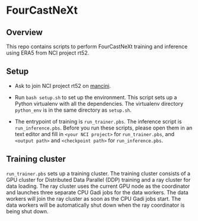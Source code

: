 FourCastNeXt
============

Overview
--------

This repo contains scripts to perform FourCastNeXt training and inference using ERA5 from NCI project rt52.

Setup
-----

* Ask to join NCI project rt52 on [mancini](https://my.nci.org.au/mancini).

* Run `bash setup.sh` to set up the environment. This script sets up a Python virtualenv with all the
  dependencies. The virtualenv directory `python_env` is in the same directory as `setup.sh`.

* The entrypoint of training is `run_trainer.pbs`. The inference script is `run_inference.pbs`.
  Before you run these scripts, please open them in an text editor and fill in `<your NCI project>`
  for `run_trainer.pbs`, and `<output path>` and `<checkpoint path>` for `run_inference.pbs`.

Training cluster
----------------

`run_trainer.pbs` sets up a training cluster. The training cluster consists of a GPU cluster for
Distributed Data Parallel (DDP) training and a ray cluster for data loading. The ray cluster uses the
current GPU node as the coordinator and launches three separate CPU Gadi jobs for the data workers.
The data workers will join the ray cluster as soon as the CPU Gadi jobs start. The data workers will
be automatically shut down when the ray coordinator is being shut down.

